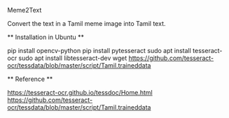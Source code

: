 Meme2Text

Convert the text in a Tamil meme image into Tamil text.




** Installation in Ubuntu **

pip install opencv-python
pip install pytesseract
sudo apt install tesseract-ocr
sudo apt install libtesseract-dev
wget https://github.com/tesseract-ocr/tessdata/blob/master/script/Tamil.traineddata



** Reference **

https://tesseract-ocr.github.io/tessdoc/Home.html
https://github.com/tesseract-ocr/tessdata/blob/master/script/Tamil.traineddata
